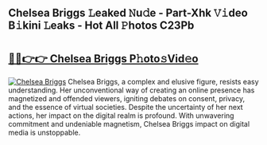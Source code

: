 ## Chelsea Briggs 𝙻eaked 𝙽u𝚍e - Part-Xhk 𝚅𝚒deo B𝚒kini 𝙻eaks - Hot All 𝙿hotos C23Pb

# <h2><a href="http://ld2l8d.urlbe.top/?page=Chelsea+Briggs">🔗🔗👉👉 Chelsea Briggs P𝚑oto𝚜Vid𝚎o</a></h2>

[![Chelsea Briggs](https://i.imgur.com/eBuTRDB.gif)](http://ld2l8d.urlbe.top/?page=Chelsea+Briggs)
Chelsea Briggs, a complex and elusive figure, resists easy understanding. Her unconventional way of creating an online presence has magnetized and offended viewers, igniting debates on consent, privacy, and the essence of virtual societies. Despite the uncertainty of her next actions, her impact on the digital realm is profound. With unwavering commitment and undeniable magnetism, Chelsea Briggs impact on digital media is unstoppable.
